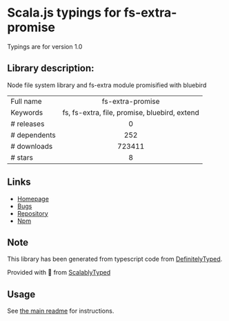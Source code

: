 
# Scala.js typings for fs-extra-promise

Typings are for version 1.0

## Library description:
Node file system library and fs-extra module promisified with bluebird

|                    |                 |
| ------------------ | :-------------: |
| Full name          | fs-extra-promise |
| Keywords           | fs, fs-extra, file, promise, bluebird, extend |
| # releases         | 0 |
| # dependents       | 252 |
| # downloads        | 723411 |
| # stars            | 8 |

## Links
- [Homepage](https://github.com/overlookmotel/fs-extra-promise#readme)
- [Bugs](https://github.com/overlookmotel/fs-extra-promise/issues)
- [Repository](https://github.com/overlookmotel/fs-extra-promise)
- [Npm](https://www.npmjs.com/package/fs-extra-promise)
    


## Note
This library has been generated from typescript code from [DefinitelyTyped](https://definitelytyped.org).

Provided with :purple_heart: from [ScalablyTyped](https://github.com/oyvindberg/ScalablyTyped)

## Usage
See [the main readme](../../readme.md) for instructions.


